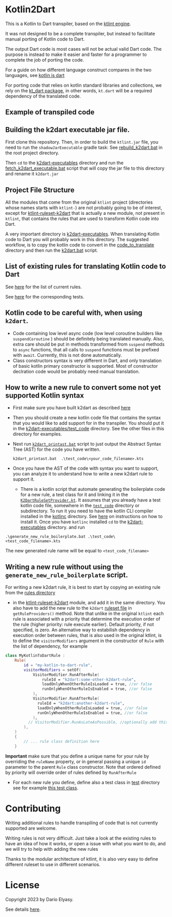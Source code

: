 # Kotlin2Dart
This is a Kotlin to Dart transpiler, based  on the [ktlint engine](https://github.com/pinterest/ktlint).

It was not designed to be a complete transpiler, but instead to facilitate manual porting of Kotlin code to Dart.

The output Dart code is most cases will not be actual valid Dart code. The purpose is instead to make it easier and faster
for a programmer to complete the job of porting the code.

For a guide on how different language construct compares in the two languages, see [kotlin is dart](https://beyondeye.github.io/kotlin_is_dart/)

For porting code that relies on kotlin standard libraries and collections, we rely on
the [kt_dart package](https://pub.dev/packages/kt_dart), in other words, ``kt.dart`` will be a required dependency of
the translated code.

## Example of transpiled code


## Building the k2dart executable jar file.
First clone this repository.
Then, in order to build the ``ktlint.jar`` file, you need to run the ``shadowJarExecutable`` gradle task:
See [rebuild_k2dart.bat](./rebuild_k2dart.bat) in the root project directory.

Then ``cd`` to the [k2dart-executables](./k2dart-executables) directory
and run the [fetch_k2dart_executable.bat](./k2dart-executables/fetch_k2dart_executable.bat) script that
will copy the jar file to this directory and rename it ``k2dart.jar``

## Project File Structure
All the modules that come from the original ``ktlint`` project (directories whose names starts with 
``ktlint-``) are not probably going to be of interest, except for [ktlint-ruleset-k2dart](./ktlint-ruleset-k2dart) 
 that is actually a new module, not present in ``ktlint``, that contains the rules that are used to transform Kotlin code into Dart.

A very important directory is [k2dart-executables](./k2dart-executables). When translating Kotlin code to Dart you
will probably work in this directory. The suggested workflow, is to copy the kotlin code to convert in the
[code_to_translate](./k2dart-executables/code_to_translate) directory and then run the [k2dart.bat](./k2dart-executables/k2dart.bat) script.


## List of existing rules for translating Kotlin code to Dart
See [here](./ktlint-ruleset-k2dart/src/main/kotlin/com/pinterest/ktlint/ruleset/k2dart/rules) for the list of current rules.

See [here](./ktlint-ruleset-k2dart/src/test/kotlin/com/beyondeye/k2dart) for the corresponding tests.


## Kotlin code to be careful with, when using  ``k2dart``.
- Code containing low level async code (low level coroutine builders like ``suspendCoroutine`` ) should be
definitely being translated manually. Also, extra care should be put in methods transformed
from ``suspend`` methods to ``async`` functions, that all calls to ``suspend`` functions 
must be prefixed with ``await``. Currently, this is not done automatically.
- Class constructors syntax is very different in Dart, and only translation of basic kotlin primary
  constructor is supported. Most of constructor declration code would be probably need manual translation.



## How to write a new rule to convert some not yet supported Kotlin syntax
- First make sure you have built k2dart as described [here](#building-the-k2dart-executable-jar-file)
- Then you should create a new kotlin code file that contains the syntax that you would like to add support for in the transpiler.
  You should put it in the [k2dart-executables/test_code](./k2dart-executables/test_code) directory. See the other files in this directory
  for examples.
- Next run [``k2dart_printast.bat``](./k2dart-executables/k2dart_printast.bat) script to just output the Abstract Syntax Tree (AST) for the code you have written.
 
  ```
  k2dart_printast.bat  .\test_code\<your_code_filename>.kts
  ```
- Once you have the AST of the code with syntax you want to support, you can analyze it to understand how
 to write a new k2dart rule to support it.
  - There is a kotlin script that automate generating the boilerplate code for a new rule, a test class for it and linking it in the
    [``K2DartRuleSetProvider.kt``](./ktlint-ruleset-k2dart/src/main/kotlin/com/pinterest/ktlint/ruleset/k2dart/K2DartRuleSetProvider.kt). 
    It assumes that you already have a test kotlin code file, somewhere in the [``test_code``](./k2dart-executables/test_code) directory or subdirectory.
    To run it you need to have the kotlin CLI compiler installed in the [kotlinc](./kotlinc) directory. See [here](./kotlinc/installing_kotlinc.md) on
        instructions on how to install it. Once you have ``kotlinc`` installed ``cd`` to the
        [k2dart-executables](./k2dart-executables) directory. and run
```
.\generate_new_rule_boilerplate.bat .\test_code\<test_code_filename>.kts
```
The new generated rule name will be equal to ``<test_code_filename>``

## Writing a new rule without using the ``generate_new_rule_boilerplate`` script.
For writing a new k2dart rule, it is best to start by copying an existing rule from the [rules directory](./ktlint-ruleset-k2dart/src/main/kotlin/com/beyondeye/k2dart/rules)
- in the [ktlint-ruleset-k2dart](./ktlint-ruleset-k2dart) module, and add it in the same directory. You also have to add the new rule
to the ``k2dart`` [ruleset file](./ktlint-ruleset-k2dart/src/main/kotlin/com/beyondeye/k2dart/CustomRuleSetProvider.kt) in ``getRuleProviders()`` method. Note that unlike in the original ``ktlint`` each rule
is associated with a priority that determine the execution order of the rule (higher priority: rule execute earlier). Default priority, if not specified, is zero. An alternative way
to estabilish dependency in execution order between rules, that is also used in the original ktlint, is to define
the ``visitorModifiers`` argument in the constructor of ``Rule`` with the list of dependency, for example
```kotlin
class MyKotlinToDartRule :
    Rule(
        id = "my-kotlin-to-dart-rule",
        visitorModifiers = setOf(
            VisitorModifier.RunAfterRule(
                ruleId = "k2dart:some-other-k2dart-rule",
                loadOnlyWhenOtherRuleIsLoaded = true, //or false
                runOnlyWhenOtherRuleIsEnabled = true, //or false
            ),
            VisitorModifier.RunAfterRule(
              ruleId = "k2dart:another-k2dart-rule",
              loadOnlyWhenOtherRuleIsLoaded = true, //or false
              runOnlyWhenOtherRuleIsEnabled = true, //or false
            ),
          // VisitorModifier.RunAsLateAsPossible, //optionally add this
        ),
    )
    {
        // ... rule class definition here
    }
```
**Important** make sure that you define a unique name for your rule by overriding the ``ruleName`` property, or in 
general passing a unique ``id`` parameter to the parent ``Rule`` class constructor.
Note that ordered defined by priority will override order of rules defined by ``RunAfterRule``
- For each new rule you define, define also a test class in [test](./ktlint-ruleset-k2dart/src/test/kotlin/com/beyondeye/k2dart)
directory see for example [this test class](ktlint-ruleset-k2dart/src/test/kotlin/com/beyondeye/k2dart/BasicTypeNamesRuleTest.kt).


# Contributing
Writing additional rules to handle transpiling of code that is not currently supported are welcome.

Writing rules is not very difficult. Just take a look at the existing rules to have an idea of how 
it works, or open a issue with what you want to do, and we will try to help with adding the new rules

Thanks to the modular architecture of ktlint, it is also very easy to define different ruleset
to use in different scenarios.

# License
Copyright 2023 by Dario Elyasy.

See details [here](./LICENSE).

